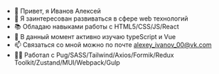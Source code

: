 - 👋 Привет, я Иванов Алексей
- 👀 Я заинтересован развиваться в сфере web технологий
- 📚 Обладаю навыками работы с HTML5/CSS/JS/React
- 🌱 В данный момент активно изучаю typeScript и Vue
- 📫 Связаться со мной можно по почте alexey_ivanov_00@vk.com
- 👨‍🏭 Работал с Pug/SASS/Tailwind/Axios/Formik/Redux Toolkit/Zustand/MUI/Webpack/Gulp


<!---
unlucker5/unlucker5 is a ✨ special ✨ repository because its `README.md` (this file) appears on your GitHub profile.
You can click the Preview link to take a look at your changes.
--->
